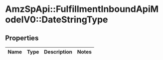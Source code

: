 # AmzSpApi::FulfillmentInboundApiModelV0::DateStringType

## Properties
Name | Type | Description | Notes
------------ | ------------- | ------------- | -------------

